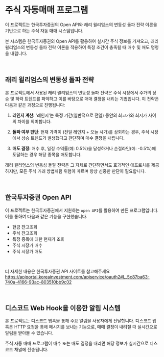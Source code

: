 # 주식 자동매매 프로그램

이 프로젝트는 한국투자증권의 Open API와 래리 윌리엄스의 변동성 돌파 전략 이론을 기반으로 하는 주식 자동 매매 시스템입니다.

본 시스템은 한국투자증권의 Open API를 활용하여 실시간 주식 정보를 가져오고, 래리 윌리엄스의 변동성 돌파 전략 이론을 적용하여 특정 조건이 충족될 때 매수 및 매도 명령을 내립니다.


<br/>

## 래리 윌리엄스의 변동성 돌파 전략

본 프로젝트에서 사용된 래리 윌리엄스의 변동성 돌파 전략은 주식 시장에서 주가의 상승 및 하락 트렌드를 파악하고 이를 바탕으로 매매 결정을 내리는 기법입니다. 이 전략은 다음과 같은 과정으로 진행됩니다:

1. **레인지 계산**: '레인지'는 특정 기간(일반적으로 전일) 동안의 최고가와 최저가 사이의 차이를 의미합니다.

2. **돌파 여부 판단**: 현재 가격이 (전일 레인지 + 오늘 시가)를 상회하는 경우, 주식 시장에서 상승 트렌드가 발생했다고 판단하며 매수 결정을 내립니다.

3. **매도 결정**: 매수 후, 일정 수익률(예: 0.5%)을 달성하거나 손절라인(예: -0.5%)에 도달하는 경우 해당 종목을 매도합니다.

래리 윌리엄스의 변동성 돌팔 전략은 그 자체로 간단하면서도 효과적인 애프로치를 제공하지만, 모든 주식 거래 방법처럼 위험이 따르며 항상 신중한 판단이 필요합니다.


<br/>

## 한국투자증권 Open API

이 프로젝트는 한국투자증권에서 지원하는 `open API`를 활용하여 만든 프로그램입니다. 
이를 통하여 다음과 같은 기능을 구현했습니다.

- 현금 잔고조회
- 주식 잔고조회
- 특정 종목에 대한 현재가 조회
- 주식 시장가 매수
- 주식 시장가 매도

<br/>

더 자세한 내용은 한국투자증권 API 사이트를 참고해주세요
https://apiportal.koreainvestment.com/apiservice/oauth2#L_5c87ba63-740a-4166-93ac-803510bb9c02

<br/>

## 디스코드 Web Hook을 이용한 알림 시스템

본 프로젝트는 디스코드 웹훅을 통해 주요 알림을 사용자에게 전달합니다. 디스코드 웹훅은 HTTP 요청을 통해 메시지를 보내는 기능으로, 매매 결정이 내려질 때 실시간으로 알림을 받아볼 수 있습니다.

 주식 자동 매매 프로그램이 매수 또는 매도 결정을 내리면 해당 정보가 실시간으로 디스코드 채널에 전송됩니다.
